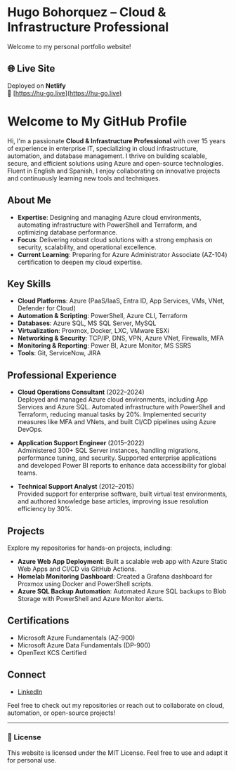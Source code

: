 # Hugo Bohorquez – Cloud & Infrastructure Professional

Welcome to my personal portfolio website!

## 🌐 Live Site
Deployed on **Netlify**  
🔗 [https://hu-go.live](https://hu-go.live)

# Welcome to My GitHub Profile

Hi, I'm a passionate **Cloud & Infrastructure Professional** with over 15 years of experience in enterprise IT, specializing in cloud infrastructure, automation, and database management. I thrive on building scalable, secure, and efficient solutions using Azure and open-source technologies. Fluent in English and Spanish, I enjoy collaborating on innovative projects and continuously learning new tools and techniques.

## About Me
- **Expertise**: Designing and managing Azure cloud environments, automating infrastructure with PowerShell and Terraform, and optimizing database performance.
- **Focus**: Delivering robust cloud solutions with a strong emphasis on security, scalability, and operational excellence.
- **Current Learning**: Preparing for Azure Administrator Associate (AZ-104) certification to deepen my cloud expertise.

## Key Skills
- **Cloud Platforms**: Azure (PaaS/IaaS, Entra ID, App Services, VMs, VNet, Defender for Cloud)
- **Automation & Scripting**: PowerShell, Azure CLI, Terraform
- **Databases**: Azure SQL, MS SQL Server, MySQL
- **Virtualization**: Proxmox, Docker, LXC, VMware ESXi
- **Networking & Security**: TCP/IP, DNS, VPN, Azure VNet, Firewalls, MFA
- **Monitoring & Reporting**: Power BI, Azure Monitor, MS SSRS
- **Tools**: Git, ServiceNow, JIRA

## Professional Experience
- **Cloud Operations Consultant** (2022–2024)  
  Deployed and managed Azure cloud environments, including App Services and Azure SQL. Automated infrastructure with PowerShell and Terraform, reducing manual tasks by 20%. Implemented security measures like MFA and VNets, and built CI/CD pipelines using Azure DevOps.

- **Application Support Engineer** (2015–2022)  
  Administered 300+ SQL Server instances, handling migrations, performance tuning, and security. Supported enterprise applications and developed Power BI reports to enhance data accessibility for global teams.

- **Technical Support Analyst** (2012–2015)  
  Provided support for enterprise software, built virtual test environments, and authored knowledge base articles, improving issue resolution efficiency by 30%.

## Projects
Explore my repositories for hands-on projects, including:
- **Azure Web App Deployment**: Built a scalable web app with Azure Static Web Apps and CI/CD via GitHub Actions.
- **Homelab Monitoring Dashboard**: Created a Grafana dashboard for Proxmox using Docker and PowerShell scripts.
- **Azure SQL Backup Automation**: Automated Azure SQL backups to Blob Storage with PowerShell and Azure Monitor alerts.

## Certifications
- Microsoft Azure Fundamentals (AZ-900)
- Microsoft Azure Data Fundamentals (DP-900)
- OpenText KCS Certified

## Connect
- [LinkedIn](https://www.linkedin.com/in/hugobohorquez)

Feel free to check out my repositories or reach out to collaborate on cloud, automation, or open-source projects!

---

### 📝 License
This website is licensed under the MIT License. Feel free to use and adapt it for personal use.
